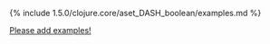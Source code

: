 {% include 1.5.0/clojure.core/aset_DASH_boolean/examples.md %}

[Please add examples!](https://github.com/arrdem/grimoire/edit/master/_includes/1.6.0/clojure.core/aset_DASH_boolean/examples.md)
